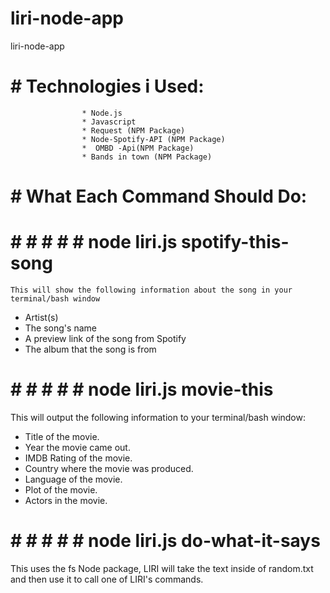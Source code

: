 # liri-node-app
liri-node-app
# # Technologies i Used:
                    * Node.js
                    * Javascript
                    * Request (NPM Package)
                    * Node-Spotify-API (NPM Package)
                    *  OMBD -Api(NPM Package)
                    * Bands in town (NPM Package)
										 
# # What Each Command Should Do:

# # # # # #  node liri.js spotify-this-song <song name here>
	This will show the following information about the song in your terminal/bash window
* Artist(s)
* The song's name
* A preview link of the song from Spotify
* The album that the song is from

# # # # # # node liri.js movie-this <movie name here>
	
This will output the following information to your terminal/bash window:
* Title of the movie.
* Year the movie came out.
* IMDB Rating of the movie.
* Country where the movie was produced.
* Language of the movie.
* Plot of the movie.
* Actors in the movie.
	
# # # # # # node liri.js do-what-it-says

This uses the fs Node package, LIRI will take the text inside of random.txt and then use it to call one of LIRI's commands.

